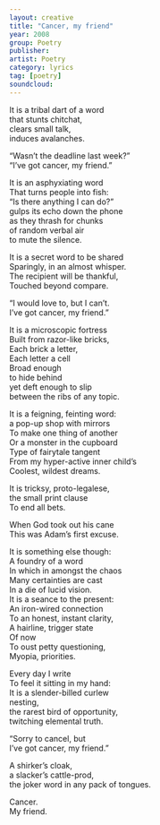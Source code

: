 ```yaml
---
layout: creative
title: "Cancer, my friend"
year: 2008
group: Poetry
publisher: 
artist: Poetry
category: lyrics
tag: [poetry]
soundcloud: 
---
```


It is a tribal dart of a word  
that stunts chitchat,  
clears small talk,  
induces avalanches.   
  
“Wasn’t the deadline last week?”  
“I’ve got cancer, my friend.”  
  
It is an asphyxiating word   
That turns people into fish:  
“Is there anything I can do?”  
gulps its echo down the phone  
as they thrash for chunks  
of random verbal air   
to mute the silence.  
  
It is a secret word to be shared   
Sparingly, in an almost whisper.  
The recipient will be thankful,   
Touched beyond compare.  
  
“I would love to, but I can’t.  
I’ve got cancer, my friend.”  
  
It is a microscopic fortress  
Built from razor-like bricks,  
Each brick a letter,  
Each letter a cell  
Broad enough  
to hide behind  
yet deft enough to slip  
between the ribs of any topic.  
  
It is a feigning, feinting word:  
a pop-up shop with mirrors  
To make one thing of another  
Or a monster in the cupboard  
Type of fairytale tangent   
From my hyper-active inner child’s  
Coolest, wildest dreams.  
  
It is tricksy, proto-legalese,  
the small print clause  
To end all bets.  
  
When God took out his cane  
This was Adam’s first excuse.  
  
It is something else though:  
A foundry of a word  
In which in amongst the chaos  
Many certainties are cast  
In a die of lucid vision.  
It is a seance to the present:  
An iron-wired connection  
To an honest, instant clarity,  
A hairline, trigger state  
Of now  
To oust petty questioning,   
Myopia, priorities.  
   
Every day I write  
To feel it sitting in my hand:  
It is a slender-billed curlew  
nesting,  
the rarest bird of opportunity,  
twitching elemental truth.  
  
“Sorry to cancel, but  
I’ve got cancer, my friend.”  
  
A shirker’s cloak,  
a slacker’s cattle-prod,  
the joker word in any pack of tongues.  
  
Cancer.  
My friend.  
